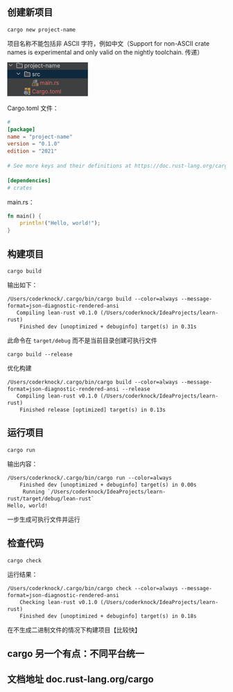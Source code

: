 ## 创建新项目
```shell
cargo new project-name
```
项目名称不能包括非 ASCII 字符，例如中文（Support for non-ASCII crate names is experimental and only valid on the nightly toolchain. 传递）

![img.png](img/cargo-new.png)

Cargo.toml 文件： 
```toml
#
[package]
name = "project-name"
version = "0.1.0"
edition = "2021"

# See more keys and their definitions at https://doc.rust-lang.org/cargo/reference/manifest.html

[dependencies]
# crates
```
main.rs：
```rust
fn main() {
    println!("Hello, world!");
}
```
## 构建项目
```shell
cargo build
```
输出如下：
```text
/Users/coderknock/.cargo/bin/cargo build --color=always --message-format=json-diagnostic-rendered-ansi
   Compiling lean-rust v0.1.0 (/Users/coderknock/IdeaProjects/learn-rust)
    Finished dev [unoptimized + debuginfo] target(s) in 0.31s
```
此命令在 `target/debug` 而不是当前目录创建可执行文件

```shell
cargo build --release
```
优化构建
```text
/Users/coderknock/.cargo/bin/cargo build --color=always --message-format=json-diagnostic-rendered-ansi --release
   Compiling lean-rust v0.1.0 (/Users/coderknock/IdeaProjects/learn-rust)
    Finished release [optimized] target(s) in 0.13s
```

## 运行项目
```shell
cargo run
```
输出内容：
```text
/Users/coderknock/.cargo/bin/cargo run --color=always
    Finished dev [unoptimized + debuginfo] target(s) in 0.00s
     Running `/Users/coderknock/IdeaProjects/learn-rust/target/debug/lean-rust`
Hello, world!
```
一步生成可执行文件并运行
## 检查代码
```shell
cargo check
```
运行结果：
```text
/Users/coderknock/.cargo/bin/cargo check --color=always --message-format=json-diagnostic-rendered-ansi
    Checking lean-rust v0.1.0 (/Users/coderknock/IdeaProjects/learn-rust)
    Finished dev [unoptimized + debuginfo] target(s) in 0.18s

```
在不生成二进制文件的情况下构建项目【比较快】
## cargo 另一个有点：不同平台统一
## 文档地址 doc.rust-lang.org/cargo